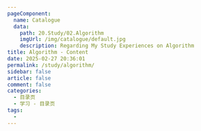 ```yaml
---
pageComponent:
  name: Catalogue
  data:
    path: 20.Study/02.Algorithm
    imgUrl: /img/catalogue/default.jpg
    description: Regarding My Study Experiences on Algorithm
title: Algorithm - Content
date: 2025-02-27 20:36:01
permalink: /study/algorithm/
sidebar: false
article: false
comment: false
categories:
  - 目录页
  - 学习 - 目录页
tags:
  - 
---
```

